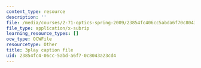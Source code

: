 ```yaml
---
content_type: resource
description: ''
file: /media/courses/2-71-optics-spring-2009/23854fc406cc5abda6f70c8043a23cd4_8u0Mfs1m_r8.vtt
file_type: application/x-subrip
learning_resource_types: []
ocw_type: OCWFile
resourcetype: Other
title: 3play caption file
uid: 23854fc4-06cc-5abd-a6f7-0c8043a23cd4
---
```

